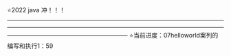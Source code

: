 ⭐2022 java 冲！！！
————————————————————————————————————————————————————————————————————————————————————————————
⭐当前进度：07helloworld案列的编写和执行1：59
